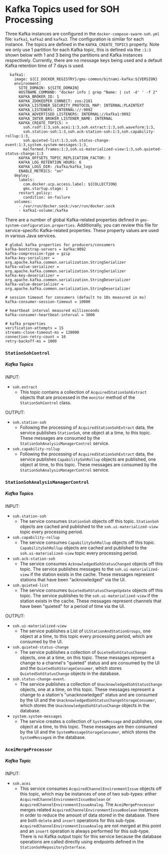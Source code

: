 # Kafka Topics used for SOH Processing

Three Kafka instances are configured in the `docker-compose-swarm-soh.yml` 
file: `kafka1`, `kafka2` and `kafka3`. The configuration is similar for each instance. The topics
are defined in the `KAFKA_CREATE_TOPICS` property. Note we only use 1 partition for each Kafka topic,
this is defined via the `:1:3` shown below with 1 and 3 being the partitions and Kafka instances 
respectively. Currently, there are no message keys being used and a default Kafka retention 
time of 7 days is used.


```
  kafka1:
    image: ${CI_DOCKER_REGISTRY}/gms-common/bitnami-kafka:${VERSION}
    environment:
      SITE_DOMAIN: ${SITE_DOMAIN}
      HOSTNAME_COMMAND: "docker info | grep ^Name: | cut -d' ' -f 2"
      KAFKA_BROKER_ID: 1
      KAFKA_ZOOKEEPER_CONNECT: zoo:2181
      KAFKA_LISTENER_SECURITY_PROTOCOL_MAP: INTERNAL:PLAINTEXT
      KAFKA_LISTENERS: INTERNAL://:9092
      KAFKA_ADVERTISED_LISTENERS: INTERNAL://kafka1:9092
      KAFKA_INTER_BROKER_LISTENER_NAME: INTERNAL
      KAFKA_CREATE_TOPICS: >
        soh.rsdf:1:3,soh.acei:1:3,soh.extract:1:3,soh.waveform:1:3,
        soh.station-soh:1:3,soh.ack-station-soh:1:3,soh.capability-rollup:1:3,
        soh.quieted-list:1:3,soh.status-change-event:1:3,system.system-messages:1:3,
        malformed.frames:1:3,soh.ui-materialized-view:1:3,soh.quieted-status-change:1:3
      KAFKA_OFFSETS_TOPIC_REPLICATION_FACTOR: 3
      KAFKA_LOG_RETENTION_HOURS: 6
      KAFKA_LOGS_DIR: /kafka/kafka_logs
      ENABLE_METRICS: "on"
    deploy:
      labels:
        com.docker.ucp.access.label: ${COLLECTION}
        gms.startup.stage: 1
      restart_policy:
        condition: on-failure
    volumes:
      - /var/run/docker.sock:/var/run/docker.sock
      - kafka1-volume:/kafka
```

There are a number of global Kafka-related properties defined in `gms-system-configuration.properties`. 
Additionally, you can review this file for service-specific Kafka-related properties. These property
values are used in various Java services.

```
# global kafka properties for producers/consumers
kafka-bootstrap-servers = kafka:9092
kafka-compression-type = gzip
kafka-key-serializer = org.apache.kafka.common.serialization.StringSerializer
kafka-value-serializer = org.apache.kafka.common.serialization.StringSerializer
kafka-key-deserializer = org.apache.kafka.common.serialization.StringDeserializer
kafka-value-deserializer = org.apache.kafka.common.serialization.StringDeserializer

# session timeout for consumers (default to 10s measured in ms)
kafka-consumer-session-timeout = 10000

# heartbeat interval measured milliseconds
kafka-consumer-heartbeat-interval = 3000

# kafka properties
verification-attempts = 15
streams-close-timeout-ms = 120000
connection-retry-count = 10
retry-backoff-ms = 1000
```

### `StationSohControl`

##### Kafka Topics

INPUT:

- `soh.extract`
   - This topic contains a collection of `AcquiredStationSohExtract` objects that are processed in 
   the `monitor` method of the `StationSohControl` class.
   
OUTPUT:

- `soh.station-soh`
   - Following the processing of `AcquiredStationSohExtract` data, the service publishes `StationSoh`, 
   one object at a time, to this topic. 
   These messages are consumed by the `StationSohAnalysisManagerControl` service.
- `soh.capability-rollup`
   - Following the processing of `AcquiredStationSohExtract` data, the service publishes `CapabilitySohRollup` 
     objects are published,  one object at time, to this topic. These messages are consumed by the `StationSohAnalysisManagerControl` 
     service.
 
### `StationSohAnalysisManagerControl`

##### Kafka Topics

INPUT:

- `soh.station-soh`
   - The service consumes `StationSoh` objects off this topic. `StationSoh` objects are cached and 
   published to the `soh.ui-materialized-view` topic every processing period.
- `soh.capability-rollup`
   - The service consumes `CapabilitySohRollup` objects off this topic. `CapabilitySohRollup` 
   objects are cached and published to the `soh.ui-materialized-view` topic every processing period.
- `soh.ack-station-soh`
   - The service consumes `AcknowledgedSohStatusChanged` objects off this topic. The service publishes 
   messages to the `soh.ui-materialized-view` if the station exists in the cache. These messages
    represent stations that have been "acknowledged" via the UI.
- `soh.quieted-list`
   - The service consumes `QuietedSohStatusChangeUpdate` objects off this topic. The service publishes 
   to the `soh.ui-materialized-view` if the station exists in the cache. These messages represent
   channels that have been "quieted" for a period of time via the UI.

OUTPUT:

- `soh.ui-materialized-view`
   - The service publishes a List of `UiStationAndStationGroups`, one object at a time, 
   to this topic every processing period, which are consumed by the UI.
- `soh.quieted-status-change`
   - The service publishes a collection of `QuietedSohStatusChange` objects, one at a time, on this 
   topic. These messages represent a change to a channel's "quieted" status and are consumed by the 
   UI and the `QuietedSohStorageConsumer`, which stores `QuietedSohStatusChange` objects in the database.
- `soh.status-change-event`.
   - The service publishes a collection of `UnacknowledgedSohStatusChange` objects, one at a time, 
   on this topic. These messages represent a change to a station's "unacknowledged" status and are 
   consumed by the UI and the `UnacknowledgedSohStatusChangeStorageConsumer`, which stores the 
   `UnacknowledgedSohStatusChange` objects in the database.
- `system.system-messages`
   - The service creates a collection of `SystemMessage` and publishes, one object at a time, 
   to this topic. These messages are then consumed by the UI and the `SystemMessageStorageConsumer`, 
   which stores the `SystemMessage`s in the database. 

### `AceiMergeProcessor`
 
##### Kafka Topic

INPUT:

- `soh.acei`
   - This service consumes `AcquiredChannelEnvironmentIssue` objects off this topic, which may be 
   instances of one of two sub-types: either `AcquiredChannelEnvironmentIssueBoolean` 
   or `AcquiredChannelEnvironmentIssueAnalog`. The `AceiMergeProcessor` merges related 
   `AcquiredChannelEnvironmentIssueBoolean` instances in order to reduce the amount of data stored 
   in the database. There are both `delete` and `insert` operations for this sub-type. 
   `AcquiredChannelEnvironmentIssueAnalog` are not merged at this point and an `insert` operation is 
   always performed for this sub-type. There is no Kafka output topic for this service because the 
   database operations are called directly using endpoints defined in the `StationSohRepositoryInterface`.
 